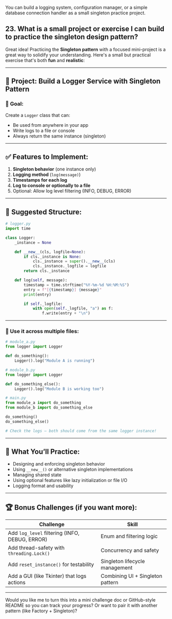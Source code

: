 You can build a logging system, configuration manager, or a simple database connection handler as a small singleton practice project.

## 23. What is a small project or exercise I can build to practice the singleton design pattern?

Great idea! Practicing the **Singleton pattern** with a focused mini-project is a great way to solidify your understanding. Here's a small but practical exercise that's both **fun** and **realistic**:

---

## 🧪 **Project: Build a Logger Service with Singleton Pattern**

### 📌 **Goal:**

Create a `Logger` class that can:

- Be used from anywhere in your app
- Write logs to a file or console
- Always return the same instance (singleton)

---

## ✅ Features to Implement:

1. **Singleton behavior** (one instance only)
2. **Logging method** (`log(message)`)
3. **Timestamps for each log**
4. **Log to console or optionally to a file**
5. Optional: Allow log level filtering (INFO, DEBUG, ERROR)

---

## 🧱 Suggested Structure:

```python
# logger.py
import time

class Logger:
    _instance = None

    def __new__(cls, logfile=None):
        if cls._instance is None:
            cls._instance = super().__new__(cls)
            cls._instance._logfile = logfile
        return cls._instance

    def log(self, message):
        timestamp = time.strftime("%Y-%m-%d %H:%M:%S")
        entry = f"[{timestamp}] {message}"
        print(entry)

        if self._logfile:
            with open(self._logfile, "a") as f:
                f.write(entry + "\n")
```

---

### 📁 Use it across multiple files:

```python
# module_a.py
from logger import Logger

def do_something():
    Logger().log("Module A is running")

# module_b.py
from logger import Logger

def do_something_else():
    Logger().log("Module B is working too")
```

```python
# main.py
from module_a import do_something
from module_b import do_something_else

do_something()
do_something_else()

# Check the logs — both should come from the same logger instance!
```

---

## 🧠 What You’ll Practice:

- Designing and enforcing singleton behavior
- Using `__new__()` or alternative singleton implementations
- Managing shared state
- Using optional features like lazy initialization or file I/O
- Logging format and usability

---

## 🏆 Bonus Challenges (if you want more):

| Challenge                                      | Skill                            |
| ---------------------------------------------- | -------------------------------- |
| Add `log_level` filtering (INFO, DEBUG, ERROR) | Enum and filtering logic         |
| Add thread-safety with `threading.Lock()`      | Concurrency and safety           |
| Add `reset_instance()` for testability         | Singleton lifecycle management   |
| Add a GUI (like Tkinter) that logs actions     | Combining UI + Singleton pattern |

---

Would you like me to turn this into a mini challenge doc or GitHub-style README so you can track your progress? Or want to pair it with another pattern (like Factory + Singleton)?
